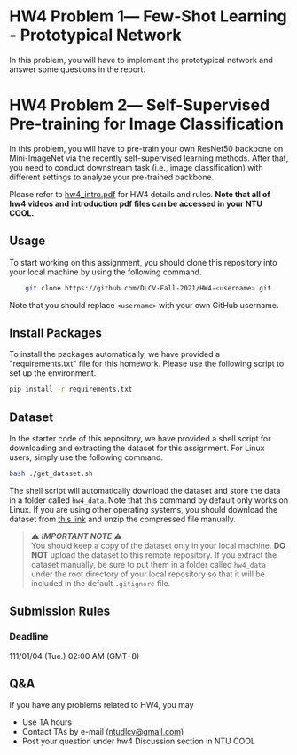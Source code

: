 
# HW4 Problem 1― Few-Shot Learning - Prototypical Network
In this problem, you will have to implement the prototypical network and answer some questions in the report.

# HW4 Problem 2― Self-Supervised Pre-training for Image Classification
In this problem, you will have to pre-train your own ResNet50 backbone on Mini-ImageNet via the recently self-supervised learning methods. After that, you need to conduct downstream task (i.e., image classification) with different settings to analyze your pre-trained backbone. 
  
Please refer to [hw4_intro.pdf](https://drive.google.com/drive/folders/19KSzhJyGjEkh-pKUds26LwN9IQ5SUSOf?usp=sharing) for HW4 details and rules. **Note that all of hw4 videos and introduction pdf files can be accessed in your NTU COOL.**

## Usage
To start working on this assignment, you should clone this repository into your local machine by using the following command.
```bash
    git clone https://github.com/DLCV-Fall-2021/HW4-<username>.git
```
Note that you should replace `<username>` with your own GitHub username.

## Install Packages
To install the packages automatically, we have provided a "requirements.txt" file for this homework. Please use the following script to set up the environment.
```bash
pip install -r requirements.txt
```

## Dataset
In the starter code of this repository, we have provided a shell script for downloading and extracting the dataset for this assignment. For Linux users, simply use the following command.
```bash
bash ./get_dataset.sh
```
The shell script will automatically download the dataset and store the data in a folder called `hw4_data`. Note that this command by default only works on Linux. If you are using other operating systems, you should download the dataset from [this link](https://drive.google.com/drive/folders/19KSzhJyGjEkh-pKUds26LwN9IQ5SUSOf?usp=sharing) and unzip the compressed file manually.

> ⚠️ ***IMPORTANT NOTE*** ⚠️  
> You should keep a copy of the dataset only in your local machine. **DO NOT** upload the dataset to this remote repository. If you extract the dataset manually, be sure to put them in a folder called `hw4_data` under the root directory of your local repository so that it will be included in the default `.gitignore` file.

## Submission Rules
### Deadline
111/01/04 (Tue.) 02:00 AM (GMT+8)

## Q&A
If you have any problems related to HW4, you may
- Use TA hours
- Contact TAs by e-mail ([ntudlcv@gmail.com](mailto:ntudlcv@gmail.com))
- Post your question under hw4 Discussion section in NTU COOL
